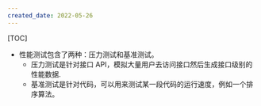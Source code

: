 ```yaml
---
created_date: 2022-05-26
---
```


[TOC]


- 性能测试包含了两种：压力测试和基准测试。
    - 压力测试是针对接口 API，模拟大量用户去访问接口然后生成接口级别的性能数据.
    - 基准测试是针对代码，可以用来测试某一段代码的运行速度，例如一个排序算法。